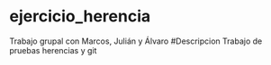 # ejercicio_herencia
Trabajo grupal con Marcos, Julián y Álvaro
#Descripcion
Trabajo de pruebas herencias y git
